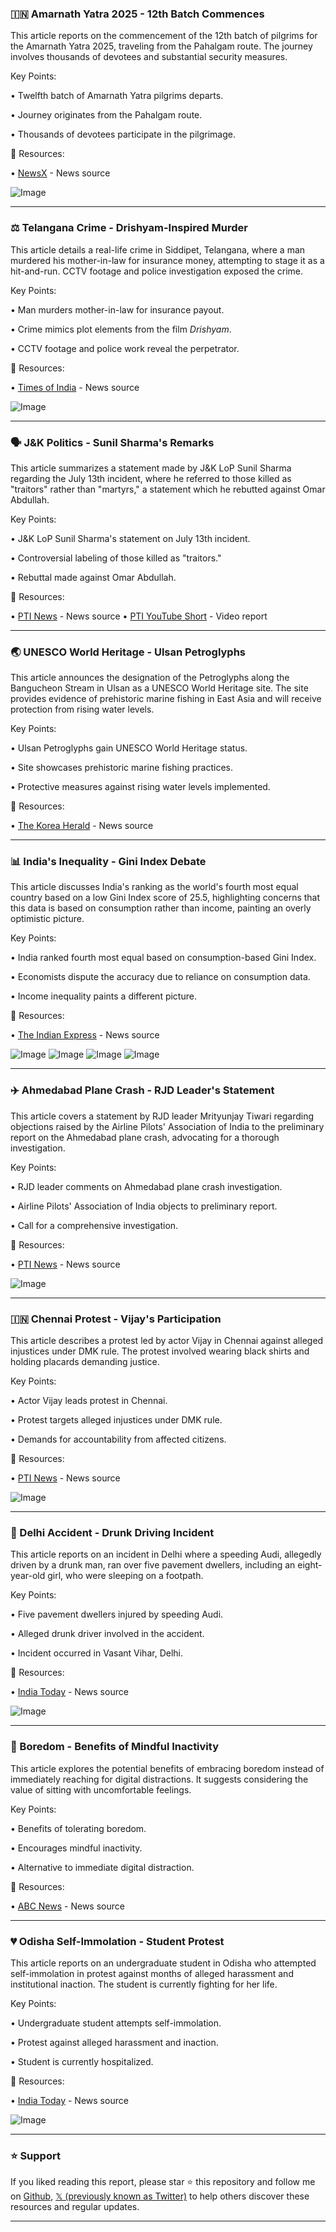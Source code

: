 ### 🇮🇳 Amarnath Yatra 2025 - 12th Batch Commences

This article reports on the commencement of the 12th batch of pilgrims for the Amarnath Yatra 2025, traveling from the Pahalgam route.  The journey involves thousands of devotees and substantial security measures.


Key Points:

• Twelfth batch of Amarnath Yatra pilgrims departs.

• Journey originates from the Pahalgam route.

•  Thousands of devotees participate in the pilgrimage.


🔗 Resources:

• [NewsX](https://x.com/NewsX) - News source


![Image](https://pbs.twimg.com/amplify_video_thumb/1944287172422774784/img/s6N_kXaD0jw5NQsH.jpg)


---

### ⚖️ Telangana Crime - Drishyam-Inspired Murder

This article details a real-life crime in Siddipet, Telangana, where a man murdered his mother-in-law for insurance money, attempting to stage it as a hit-and-run.  CCTV footage and police investigation exposed the crime.


Key Points:

• Man murders mother-in-law for insurance payout.

• Crime mimics plot elements from the film *Drishyam*.

• CCTV footage and police work reveal the perpetrator.


🔗 Resources:

• [Times of India](https://x.com/timesofindia) - News source


![Image](https://pbs.twimg.com/media/GvuPQkZXAAAJ08R?format=jpg&name=small)


---

### 🗣️ J&K Politics - Sunil Sharma's Remarks

This article summarizes a statement made by J&K LoP Sunil Sharma regarding the July 13th incident, where he referred to those killed as "traitors" rather than "martyrs," a statement which he rebutted against Omar Abdullah.


Key Points:

• J&K LoP Sunil Sharma's statement on July 13th incident.

•  Controversial labeling of those killed as "traitors."

•  Rebuttal made against Omar Abdullah.



🔗 Resources:

• [PTI News](https://x.com/PTI_News) - News source
• [PTI YouTube Short](https://youtube.com/shorts/VLhWpzfM6UA) - Video report


---

### 🌏 UNESCO World Heritage - Ulsan Petroglyphs

This article announces the designation of the Petroglyphs along the Bangucheon Stream in Ulsan as a UNESCO World Heritage site. The site provides evidence of prehistoric marine fishing in East Asia and will receive protection from rising water levels.


Key Points:

• Ulsan Petroglyphs gain UNESCO World Heritage status.

• Site showcases prehistoric marine fishing practices.

• Protective measures against rising water levels implemented.


🔗 Resources:

• [The Korea Herald](https://x.com/TheKoreaHerald) - News source


---

### 📊 India's Inequality - Gini Index Debate

This article discusses India's ranking as the world's fourth most equal country based on a low Gini Index score of 25.5, highlighting concerns that this data is based on consumption rather than income, painting an overly optimistic picture.


Key Points:

• India ranked fourth most equal based on consumption-based Gini Index.

• Economists dispute the accuracy due to reliance on consumption data.

• Income inequality paints a different picture.



🔗 Resources:

• [The Indian Express](https://x.com/IndianExpress) - News source



![Image](https://pbs.twimg.com/media/GvuAz7KWgAA-mBI?format=jpg&name=small)
![Image](https://pbs.twimg.com/media/GvuA0CJXYAABJOI?format=jpg&name=small)
![Image](https://pbs.twimg.com/media/GvuA0CAWgAA9ews?format=jpg&name=small)
![Image](https://pbs.twimg.com/media/GvuAz7HWUAA-xwZ?format=jpg&name=small)


---

### ✈️ Ahmedabad Plane Crash - RJD Leader's Statement

This article covers a statement by RJD leader Mrityunjay Tiwari regarding objections raised by the Airline Pilots' Association of India to the preliminary report on the Ahmedabad plane crash, advocating for a thorough investigation.


Key Points:

• RJD leader comments on Ahmedabad plane crash investigation.

• Airline Pilots' Association of India objects to preliminary report.

• Call for a comprehensive investigation.


🔗 Resources:

• [PTI News](https://x.com/PTI_News) - News source


![Image](https://pbs.twimg.com/amplify_video_thumb/1944281176203567104/img/hZ3MFyWklMhqiW0l.jpg)


---

### 🇮🇳 Chennai Protest - Vijay's Participation

This article describes a protest led by actor Vijay in Chennai against alleged injustices under DMK rule. The protest involved wearing black shirts and holding placards demanding justice.


Key Points:

• Actor Vijay leads protest in Chennai.

• Protest targets alleged injustices under DMK rule.

• Demands for accountability from affected citizens.


🔗 Resources:

• [PTI News](https://x.com/PTI_News) - News source


![Image](https://pbs.twimg.com/amplify_video_thumb/1944280298625130496/img/6uN8SFZvZ3RT01ND.jpg)


---

### 🚨 Delhi Accident - Drunk Driving Incident

This article reports on an incident in Delhi where a speeding Audi, allegedly driven by a drunk man, ran over five pavement dwellers, including an eight-year-old girl, who were sleeping on a footpath.


Key Points:

• Five pavement dwellers injured by speeding Audi.

• Alleged drunk driver involved in the accident.

• Incident occurred in Vasant Vihar, Delhi.


🔗 Resources:

• [India Today](https://x.com/IndiaToday) - News source


![Image](https://pbs.twimg.com/media/Gvtca5TbsAMFqPU?format=jpg&name=small)


---

### 🤔 Boredom - Benefits of Mindful Inactivity

This article explores the potential benefits of embracing boredom instead of immediately reaching for digital distractions. It suggests considering the value of sitting with uncomfortable feelings.


Key Points:

•  Benefits of tolerating boredom.

•  Encourages mindful inactivity.

•  Alternative to immediate digital distraction.



🔗 Resources:

• [ABC News](https://x.com/abcnews) - News source


---

### 💔 Odisha Self-Immolation - Student Protest

This article reports on an undergraduate student in Odisha who attempted self-immolation in protest against months of alleged harassment and institutional inaction. The student is currently fighting for her life.


Key Points:

•  Undergraduate student attempts self-immolation.

•  Protest against alleged harassment and inaction.

•  Student is currently hospitalized.


🔗 Resources:

• [India Today](https://x.com/IndiaToday) - News source


![Image](https://pbs.twimg.com/media/GvtEvmYXUAAuo1y?format=jpg&name=small)


---

### ⭐️ Support

If you liked reading this report, please star ⭐️ this repository and follow me on [Github](https://github.com/Drix10), [𝕏 (previously known as Twitter)](https://x.com/DRIX_10_) to help others discover these resources and regular updates.

---